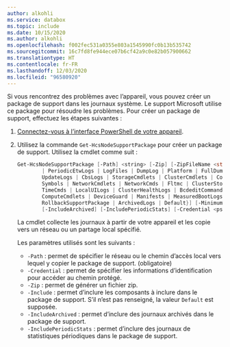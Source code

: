 ```yaml
---
author: alkohli
ms.service: databox
ms.topic: include
ms.date: 10/15/2020
ms.author: alkohli
ms.openlocfilehash: f002fec531a0355e803a1545990fc0b13b535742
ms.sourcegitcommit: 16c7fd8fe944ece07b6cf42a9c0e82b057900662
ms.translationtype: HT
ms.contentlocale: fr-FR
ms.lasthandoff: 12/03/2020
ms.locfileid: "96580920"
---
```

Si vous rencontrez des problèmes avec l’appareil, vous pouvez créer un package de support dans les journaux système. Le support Microsoft utilise ce package pour résoudre les problèmes. Pour créer un package de support, effectuez les étapes suivantes :

1. [Connectez-vous à l’interface PowerShell de votre appareil](#connect-to-the-powershell-interface).
2. Utilisez la commande `Get-HcsNodeSupportPackage` pour créer un package de support. Utilisez la cmdlet comme suit :

    ```powershell
    Get-HcsNodeSupportPackage [-Path] <string> [-Zip] [-ZipFileName <string>] [-Include {None | RegistryKeys | EtwLogs
            | PeriodicEtwLogs | LogFiles | DumpLog | Platform | FullDumps | MiniDumps | ClusterManagementLog | ClusterLog |
            UpdateLogs | CbsLogs | StorageCmdlets | ClusterCmdlets | ConfigurationCmdlets | KernelDump | RollbackLogs |
            Symbols | NetworkCmdlets | NetworkCmds | Fltmc | ClusterStorageLogs | UTElement | UTFlag | SmbWmiProvider |
            TimeCmds | LocalUILogs | ClusterHealthLogs | BcdeditCommand | BitLockerCommand | DirStats | ComputeRolesLogs |
            ComputeCmdlets | DeviceGuard | Manifests | MeasuredBootLogs | Stats | PeriodicStatLogs | MigrationLogs |
            RollbackSupportPackage | ArchivedLogs | Default}] [-MinimumTimestamp <datetime>] [-MaximumTimestamp <datetime>]
            [-IncludeArchived] [-IncludePeriodicStats] [-Credential <pscredential>]  [<CommonParameters>]
    ```

    La cmdlet collecte les journaux à partir de votre appareil et les copie vers un réseau ou un partage local spécifié.

    Les paramètres utilisés sont les suivants :

    - `-Path` : permet de spécifier le réseau ou le chemin d’accès local vers lequel y copier le package de support. (obligatoire)
    - `-Credential` : permet de spécifier les informations d’identification pour accéder au chemin protégé.
    - `-Zip` : permet de générer un fichier zip.
    - `-Include` : permet d’inclure les composants à inclure dans le package de support. S’il n’est pas renseigné, la valeur `Default` est supposée.
    - `-IncludeArchived` : permet d’inclure des journaux archivés dans le package de support.
    - `-IncludePeriodicStats` : permet d’inclure des journaux de statistiques périodiques dans le package de support.

    
